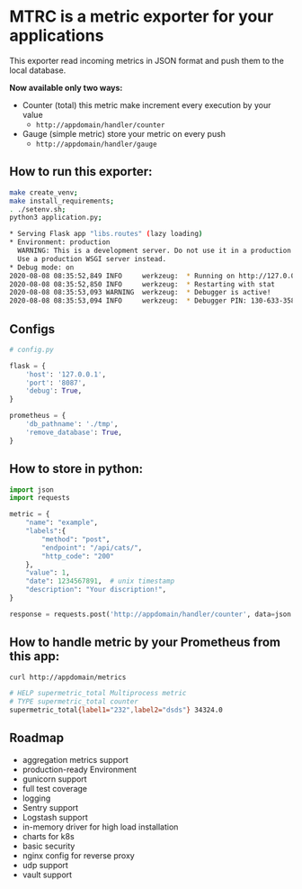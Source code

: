 # MTRC is a metric exporter for your applications

This exporter read incoming metrics in JSON format and push them to the local database.

**Now available only two ways:**
* Counter (total) this metric make increment every execution by your value
  * `http://appdomain/handler/counter`
* Gauge (simple metric) store your metric on every push
  * `http://appdomain/handler/gauge`

## How to run this exporter:
```bash
make create_venv;
make install_requirements;
. ./setenv.sh;
python3 application.py;

* Serving Flask app "libs.routes" (lazy loading)
* Environment: production
  WARNING: This is a development server. Do not use it in a production deployment.
  Use a production WSGI server instead.
* Debug mode: on
2020-08-08 08:35:52,849 INFO     werkzeug:  * Running on http://127.0.0.1:8087/ (Press CTRL+C to quit)
2020-08-08 08:35:52,850 INFO     werkzeug:  * Restarting with stat
2020-08-08 08:35:53,093 WARNING  werkzeug:  * Debugger is active!
2020-08-08 08:35:53,094 INFO     werkzeug:  * Debugger PIN: 130-633-358
```

## Configs
```python
# config.py

flask = {
    'host': '127.0.0.1',
    'port': '8087',
    'debug': True,
}

prometheus = {
    'db_pathname': './tmp',
    'remove_database': True,
}
```

## How to store in python:
```python
import json
import requests

metric = {
    "name": "example",
    "labels":{
        "method": "post",
        "endpoint": "/api/cats/",
        "http_code": "200"
    },
    "value": 1,
    "date": 1234567891,  # unix timestamp
    "description": "Your discription!",
}

response = requests.post('http://appdomain/handler/counter', data=json.dumps(metric))
```

## How to handle metric by your Prometheus from this app:
``` bash
curl http://appdomain/metrics

# HELP supermetric_total Multiprocess metric
# TYPE supermetric_total counter
supermetric_total{label1="232",label2="dsds"} 34324.0
```

## Roadmap
* aggregation metrics support
* production-ready Environment
* gunicorn support
* full test coverage
* logging
* Sentry support
* Logstash support
* in-memory driver for high load installation
* charts for k8s
* basic security
* nginx config for reverse proxy
* udp support
* vault support
